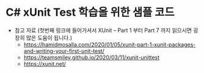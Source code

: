 # C# xUnit Test 학습을 위한 샘플 코드
* 참고 자료 (첫번째 링크에 들어가셔서 XUnit – Part 1 부터 Part 7 까지 읽으시면 굉장히 많은 도움이 됩니다.)
  * https://hamidmosalla.com/2020/01/05/xunit-part-1-xunit-packages-and-writing-your-first-unit-test/
  * https://teamsmiley.github.io/2020/03/11/xunit-unittest
  * https://xunit.net/

